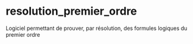 # resolution_premier_ordre
Logiciel permettant de prouver, par résolution, des formules logiques du premier ordre
